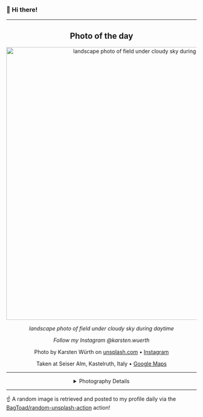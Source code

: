 ### 👋 Hi there!

----
<div align="center">

## Photo of the day
  
  <a href="https://unsplash.com/photos/landscape-photo-of-field-under-cloudy-sky-during-daytime-N7-wxyaIxFs"><img width="720" src="https://images.unsplash.com/photo-1476908965434-f988d59d7abd?crop=entropy&cs=tinysrgb&fit=max&fm=jpg&ixid=M3w1NTI0NDl8MHwxfHJhbmRvbXx8fHx8fHx8fDE3MDczMjI2MTF8&ixlib=rb-4.0.3&q=80&w=1080" alt="landscape photo of field under cloudy sky during daytime"></a>
  
  <em>landscape photo of field under cloudy sky during daytime</em>
  
  <em>Follow my Instagram @karsten.wuerth</em>

  Photo by Karsten Würth on [unsplash.com](https://unsplash.com/) • [Instagram](https://instagram.com/karsten.wuerth)
  
  Taken at Seiser Alm, Kastelruth, Italy • [Google Maps](https://www.google.com/maps/search/?api=1&query=46.5315731,11.6260806)
  
  ---
  
<details>
<summary>Photography Details</summary>
  
| Parameter     | Value |
| ------------- | ----- |
| Camera Model  | PENTAX K-S2 |
| Exposure Time | 1/60 |
| Aperture      | 13 |
| Focal Length  | 18.0 |
| ISO           | 200 |
| Location      | Seiser Alm, Kastelruth, Italy (Italy) |
| Coordinates   | Latitude 46.5315731, Longitude 11.6260806 |

### Map

```geojson
        {
            "type": "FeatureCollection",
            "features": [
                {
                    "type": "Feature",
                    "properties": {},
                    "geometry": {
                        "coordinates": [
                            11.6260806,
                            46.5315731
                        ],
                        "type": "Point"
                    },
                    "id": 1
                },
                {
                    "type": "Feature",
                    "properties": {},
                    "geometry": {
                        "coordinates": [
                            [
                                11.9260806,
                                46.8315731
                            ],
                            [
                                11.9260806,
                                46.231573100000006
                            ],
                            [
                                11.3260806,
                                46.231573100000006
                            ],
                            [
                                11.3260806,
                                46.8315731
                            ],
                            [
                                11.9260806,
                                46.8315731
                            ]
                        ],
                        "type": "LineString"
                    }
                }
            ]
        }
```

</details>

</div>

----

☝️ A random image is retrieved and posted to my profile daily via the [BagToad/random-unsplash-action](https://github.com/BagToad/random-unsplash-action) action!
